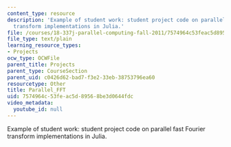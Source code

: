 ```yaml
---
content_type: resource
description: 'Example of student work: student project code on parallel fast Fourier
  transform implementations in Julia.'
file: /courses/18-337j-parallel-computing-fall-2011/7574964c53feac5d89568be3d0644fdc_Parallel_FFT.txt
file_type: text/plain
learning_resource_types:
- Projects
ocw_type: OCWFile
parent_title: Projects
parent_type: CourseSection
parent_uid: c0426d62-bad7-f3e2-33eb-38753796ea60
resourcetype: Other
title: Parallel_FFT
uid: 7574964c-53fe-ac5d-8956-8be3d0644fdc
video_metadata:
  youtube_id: null
---
```

Example of student work: student project code on parallel fast Fourier transform implementations in Julia.

